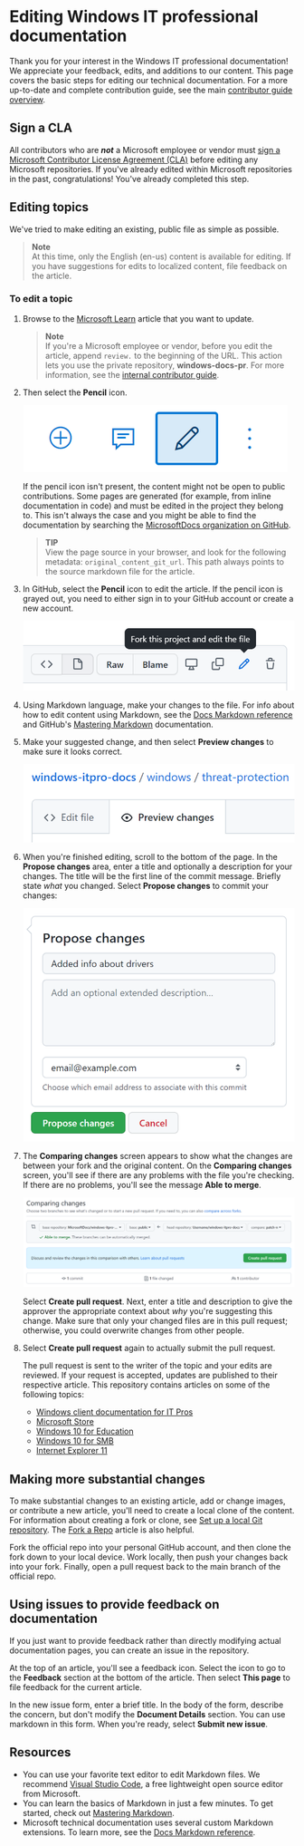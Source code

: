 # Editing Windows IT professional documentation

Thank you for your interest in the Windows IT professional documentation! We appreciate your feedback, edits, and additions to our content. This page covers the basic steps for editing our technical documentation. For a more up-to-date and complete contribution guide, see the main [contributor guide overview](https://learn.microsoft.com/contribute/).

## Sign a CLA

All contributors who are ***not*** a Microsoft employee or vendor must [sign a Microsoft Contributor License Agreement (CLA)](https://cla.microsoft.com/) before editing any Microsoft repositories.
If you've already edited within Microsoft repositories in the past, congratulations!
You've already completed this step.

## Editing topics

We've tried to make editing an existing, public file as simple as possible.

> **Note**<br>
> At this time, only the English (en-us) content is available for editing. If you have suggestions for edits to localized content, file feedback on the article.

### To edit a topic

1. Browse to the [Microsoft Learn](https://learn.microsoft.com/) article that you want to update.

    > **Note**<br>
    > If you're a Microsoft employee or vendor, before you edit the article, append `review.` to the beginning of the URL. This action lets you use the private repository, **windows-docs-pr**. For more information, see the [internal contributor guide](https://review.learn.microsoft.com/help/get-started/edit-article-in-github?branch=main).

1. Then select the **Pencil** icon.

    ![Screenshot showing the Pencil icon to edit a published article.](images/contribute-link.png)

    If the pencil icon isn't present, the content might not be open to public contributions. Some pages are generated (for example, from inline documentation in code) and must be edited in the project they belong to. This isn't always the case and you might be able to find the documentation by searching the [MicrosoftDocs organization on GitHub](https://github.com/MicrosoftDocs).

    > **TIP**<br>
    > View the page source in your browser, and look for the following metadata: `original_content_git_url`. This path always points to the source markdown file for the article.

1. In GitHub, select the **Pencil** icon to edit the article. If the pencil icon is grayed out, you need to either sign in to your GitHub account or create a new account.

    ![GitHub Web, showing the Pencil icon.](images/pencil-icon.png)

1. Using Markdown language, make your changes to the file. For info about how to edit content using Markdown, see the [Docs Markdown reference](https://learn.microsoft.com/contribute/markdown-reference) and GitHub's [Mastering Markdown](https://guides.github.com/features/mastering-markdown/) documentation.

1. Make your suggested change, and then select **Preview changes** to make sure it looks correct.

    ![GitHub Web, showing the Preview changes tab.](images/preview-changes.png)

1. When you're finished editing, scroll to the bottom of the page. In the **Propose changes** area, enter a title and optionally a description for your changes. The title will be the first line of the commit message. Briefly state _what_ you changed. Select **Propose changes** to commit your changes:

    ![GitHub Web, showing the Propose changes button.](images/propose-changes.png)

1. The **Comparing changes** screen appears to show what the changes are between your fork and the original content. On the **Comparing changes** screen, you'll see if there are any problems with the file you're checking. If there are no problems, you'll see the message **Able to merge**.

    ![GitHub Web, showing the Comparing changes screen.](images/compare-changes.png)

     Select **Create pull request**. Next, enter a title and description to give the approver the appropriate context about _why_ you're suggesting this change. Make sure that only your changed files are in this pull request; otherwise, you could overwrite changes from other people.

1. Select **Create pull request** again to actually submit the pull request.

    The pull request is sent to the writer of the topic and your edits are reviewed. If your request is accepted, updates are published to their respective article. This repository contains articles on some of the following topics:

    - [Windows client documentation for IT Pros](https://learn.microsoft.com/windows/resources/)
    - [Microsoft Store](https://learn.microsoft.com/microsoft-store)
    - [Windows 10 for Education](https://learn.microsoft.com/education/windows)
    - [Windows 10 for SMB](https://learn.microsoft.com/windows/smb)
    - [Internet Explorer 11](https://learn.microsoft.com/internet-explorer/)

## Making more substantial changes

To make substantial changes to an existing article, add or change images, or contribute a new article, you'll need to create a local clone of the content. For information about creating a fork or clone, see [Set up a local Git repository](https://learn.microsoft.com/contribute/get-started-setup-local). The [Fork a Repo](https://docs.github.com/articles/fork-a-repo) article is also helpful.

Fork the official repo into your personal GitHub account, and then clone the fork down to your local device.  Work locally, then push your changes back into your fork.  Finally, open a pull request back to the main branch of the official repo.

## Using issues to provide feedback on documentation

If you just want to provide feedback rather than directly modifying actual documentation pages, you can create an issue in the repository.

At the top of an article, you'll see a feedback icon. Select the icon to go to the **Feedback** section at the bottom of the article. Then select **This page** to file feedback for the current article.

In the new issue form, enter a brief title. In the body of the form, describe the concern, but don't modify the **Document Details** section. You can use markdown in this form. When you're ready, select **Submit new issue**.

## Resources

- You can use your favorite text editor to edit Markdown files.  We recommend [Visual Studio Code](https://code.visualstudio.com/), a free lightweight open source editor from Microsoft.
- You can learn the basics of Markdown in just a few minutes.  To get started, check out [Mastering Markdown](https://guides.github.com/features/mastering-markdown/).
- Microsoft technical documentation uses several custom Markdown extensions. To learn more, see the [Docs Markdown reference](https://learn.microsoft.com/contribute/markdown-reference).
